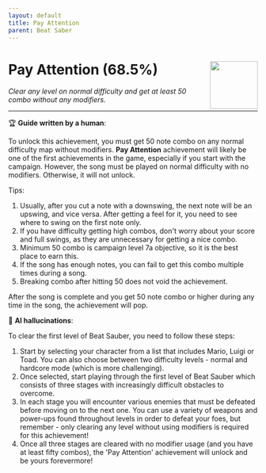 ```yaml
---
layout: default
title: Pay Attention
parent: Beat Saber
---
```


# Pay Attention (68.5%) <img style="float: right;" src="https://cdn.cloudflare.steamstatic.com/steamcommunity/public/images/apps/620980/7412a3bf9be32f8ad14949382586349b16dc77f2.jpg" width="96" height="96">

_Clear any level on normal difficulty and get at least 50 combo without any modifiers._

***

:trophy: **Guide written by a human**:

To unlock this achievement, you must get 50 note combo on any normal difficulty map without modifiers. **Pay Attention** achievement will likely be one of the first achievements in the game, especially if you start with the campaign. However, the song must be played on normal difficulty with no modifiers. Otherwise, it will not unlock.

Tips:
1. Usually, after you cut a note with a downswing, the next note will be an upswing, and vice versa. After getting a feel for it, you need to see where to swing on the first note only.
2. If you have difficulty getting high combos, don't worry about your score and full swings, as they are unnecessary for getting a nice combo.
3. Minimum 50 combo is campaign level 7a objective, so it is the best place to earn this.
4. If the song has enough notes, you can fail to get this combo multiple times during a song.
5. Breaking combo after hitting 50 does not void the achievement.

After the song is complete and you get 50 note combo or higher during any time in the song, the achievement will pop.

:robot: **AI hallucinations**:

To clear the first level of Beat Sauber, you need to follow these steps:
1. Start by selecting your character from a list that includes Mario, Luigi or Toad. You can also choose between two difficulty levels - normal and hardcore mode (which is more challenging). 
2. Once selected, start playing through the first level of Beat Sauber which consists of three stages with increasingly difficult obstacles to overcome.
3. In each stage you will encounter various enemies that must be defeated before moving on to the next one. You can use a variety of weapons and power-ups found throughout levels in order to defeat your foes, but remember - only clearing any level without using modifiers is required for this achievement! 
4. Once all three stages are cleared with no modifier usage (and you have at least fifty combos), the 'Pay Attention' achievement will unlock and be yours forevermore!
